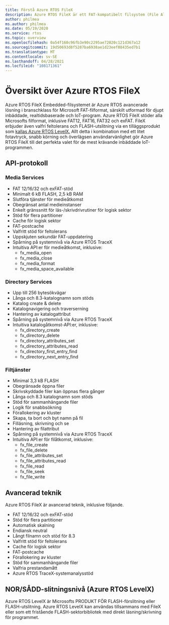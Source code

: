 ```yaml
---
title: Förstå Azure RTOS FileX
description: Azure RTOS FileX är ett FAT-kompatibelt filsystem (File Allocation Table) med höga prestanda som är helt integrerat med Azure RTOS ThreadX och tillgängligt för alla processorer som stöds. Precis Azure RTOS ThreadX är Azure RTOS FileX utformat för att ha ett litet fotavtryck och höga prestanda, vilket gör det idealiskt för dagens djupt inbäddade program som kräver filhanteringsåtgärder. FileX stöder de flesta fysiska media, inklusive RAM, Azure RTOS USBX, SD-KORT och UTFrågeminnen/NOR-flashminnen via Azure RTOS LevelX.
author: philmea
ms.author: philmea
ms.date: 05/19/2020
ms.service: rtos
ms.topic: overview
ms.openlocfilehash: 0a54f160c96fb3e90c2295ae72020c121d367a12
ms.sourcegitcommit: 19d50693d8f5287ba6938ae1d23eef88435ed7b1
ms.translationtype: MT
ms.contentlocale: sv-SE
ms.lasthandoff: 04/28/2021
ms.locfileid: "108171361"
---
```

# <a name="overview-of-azure-rtos-filex"></a>Översikt över Azure RTOS FileX

Azure RTOS FileX Embedded-filsystemet är Azure RTOS avancerade lösning i branschklass för Microsoft FAT-filformat, särskilt utformad för djupt inbäddade, realtidsbaserade och IoT-program. Azure RTOS FileX stöder alla Microsofts filformat, inklusive FAT12, FAT16, FAT32 och exFAT. FileX erbjuder även valfri feltolerans och FLASH-utslitning via en tilläggsprodukt som [kallas Azure RTOS LevelX.](https://docs.microsoft.com/azure/rtos/levelx/) Allt detta i kombination med ett litet fotavtryck, snabb körning och överlägsen användarvänlighet gör Azure RTOS FileX till det perfekta valet för de mest krävande inbäddade IoT-programmen.

## <a name="api-protocols"></a>API-protokoll

### <a name="media-services"></a>Media Services

- FAT 12/16/32 och exFAT-stöd
- Minimalt 6 kB FLASH, 2,5 kB RAM
- Slutföra tjänster för medieåtkomst
- Obegränsat antal medieinstanser
- Enkelt gränssnitt för läs-/skrivdrivrutiner för logisk sektor
- Stöd för flera partitioner
- Cache för logisk sektor
- FAT-postcache
- Valfritt stöd för feltolerans
- Uppskjuten sekundär FAT-uppdatering
- Spårning på systemnivå via Azure RTOS TraceX
- Intuitiva API:er för medieåtkomst, inklusive:
  - fx_media_open
  - fx_media_close
  - fx_media_format
  - fx_media_space_available

### <a name="directory-services"></a>Directory Services

- Upp till 256 bytesökvägar
- Långa och 8.3-katalognamn som stöds
- Katalog create & delete
- Katalognavigering och traverserning
- Hantering av katalogattribut
- Spårning på systemnivå via Azure RTOS TraceX
- Intuitiva katalogåtkomst-API:er, inklusive:
  - fx_directory_create
  - fx_directory_delete
  - fx_directory_attributes_set
  - fx_directory_attributes_read
  - fx_directory_first_entry_find
  - fx_directory_next_entry_find

### <a name="file-services"></a>Filtjänster

- Minimal 3,3 kB FLASH
- Obegränsade öppna filer
- Skrivskyddade filer kan öppnas flera gånger
- Långa och 8.3 katalognamn som stöds
- Stöd för sammanhängande filer
- Logik för snabbsökning
- Förallokering av kluster
- Skapa, ta bort och byt namn på fil
- Filläsning, skrivning och se
- Hantering av filattribut
- Spårning på systemnivå via Azure RTOS TraceX
- Intuitiva API:er för filåtkomst, inklusive:
  - fx_file_create
  - fx_file_delete
  - fx_file_attributes_set
  - fx_file_attributes_read
  - fx_file_read
  - fx_file_seek
  - fx_file_write

## <a name="advanced-technology"></a>Avancerad teknik

Azure RTOS FileX är avancerad teknik, inklusive följande.

- FAT 12/16/32 och exFAT-stöd
- Stöd för flera partitioner
- Automatisk skalning
- Endiansk neutral
- Långt filnamn och stöd för 8.3
- Valfritt stöd för feltolerans
- Cache för logisk sektor
- FAT-postcache
- Förallokering av kluster
- Stöd för sammanhängande filer
- Valfria prestandamått
- Azure RTOS TraceX-systemanalysstöd

## <a name="nornand-wear-leveling-azure-rtos-levelx"></a>NOR/SÅDD-slitningsnivå (Azure RTOS LevelX)

Azure RTOS LevelX är Microsofts PRODUKT FÖR FLASH-förslitning eller FLASH-utslitning. Azure RTOS LevelX kan användas tillsammans med FileX eller som ett fristående FLASH-sektorbibliotek med direkt läsning/skrivning för programmet.
